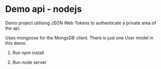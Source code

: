 # Demo api - nodejs

Demo project utilising JSON Web Tokens to authenticate a private area of the api.

Uses mongoose for the MongoDB client. There is just one User model in this demo.

1. Run npm install

2. Run node server

